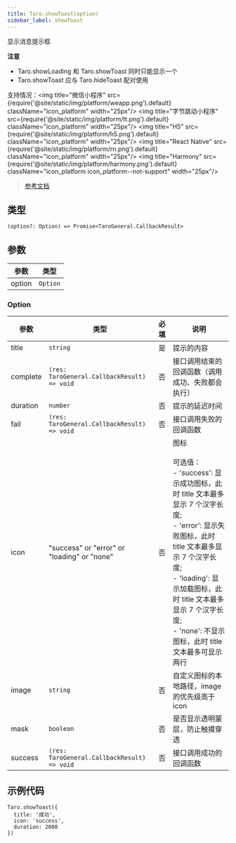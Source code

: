 ```yaml
---
title: Taro.showToast(option)
sidebar_label: showToast
---
```


显示消息提示框

**注意**
- Taro.showLoading 和 Taro.showToast 同时只能显示一个
- Taro.showToast 应与 Taro.hideToast 配对使用

支持情况：<img title="微信小程序" src={require('@site/static/img/platform/weapp.png').default} className="icon_platform" width="25px"/> <img title="字节跳动小程序" src={require('@site/static/img/platform/tt.png').default} className="icon_platform" width="25px"/> <img title="H5" src={require('@site/static/img/platform/h5.png').default} className="icon_platform" width="25px"/> <img title="React Native" src={require('@site/static/img/platform/rn.png').default} className="icon_platform" width="25px"/> <img title="Harmony" src={require('@site/static/img/platform/harmony.png').default} className="icon_platform icon_platform--not-support" width="25px"/>

> [参考文档](https://developers.weixin.qq.com/miniprogram/dev/api/ui/interaction/wx.showToast.html)

## 类型

```tsx
(option?: Option) => Promise<TaroGeneral.CallbackResult>
```

## 参数

| 参数 | 类型 |
| --- | --- |
| option | `Option` |

### Option

| 参数 | 类型 | 必填 | 说明 |
| --- | --- | :---: | --- |
| title | `string` | 是 | 提示的内容 |
| complete | `(res: TaroGeneral.CallbackResult) => void` | 否 | 接口调用结束的回调函数（调用成功、失败都会执行） |
| duration | `number` | 否 | 提示的延迟时间 |
| fail | `(res: TaroGeneral.CallbackResult) => void` | 否 | 接口调用失败的回调函数 |
| icon | "success" or "error" or "loading" or "none" | 否 | 图标<br /><br />可选值：<br />- 'success': 显示成功图标，此时 title 文本最多显示 7 个汉字长度;<br />- 'error': 显示失败图标，此时 title 文本最多显示 7 个汉字长度;<br />- 'loading': 显示加载图标，此时 title 文本最多显示 7 个汉字长度;<br />- 'none': 不显示图标，此时 title 文本最多可显示两行 |
| image | `string` | 否 | 自定义图标的本地路径，image 的优先级高于 icon |
| mask | `boolean` | 否 | 是否显示透明蒙层，防止触摸穿透 |
| success | `(res: TaroGeneral.CallbackResult) => void` | 否 | 接口调用成功的回调函数 |

## 示例代码

```tsx
Taro.showToast({
  title: '成功',
  icon: 'success',
  duration: 2000
})
```
